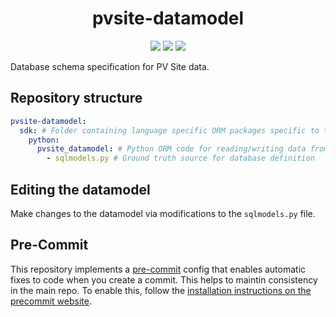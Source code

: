 <h1 align="center">pvsite-datamodel</h1>
<p align="center">
    <a href="https://pypi.org/project/pvsite-datamodel/0.1.18/" alt="PyPi package">
        <img src="https://img.shields.io/pypi/v/pvsite-datamodel"></a>
    <a href="https://github.com/openclimatefix/pv-datamodel/issues?q=is%3Aissue+is%3Aopen+sort%3Aupdated-desc" alt="Issues">
        <img src="https://img.shields.io/github/issues/openclimatefix/pv-datamodel"/></a>
    <a href="https://github.com/openclimatefix/pv-datamodel/graphs/contributors" alt="Contributors">
        <img src="https://img.shields.io/github/contributors/openclimatefix/pv-datamodel" /></a>
</p>

Database schema specification for PV Site data.


## Repository structure

```yml
pvsite-datamodel:
  sdk: # Folder containing language specific ORM packages specific to this datamodel
    python:
      pvsite_datamodel: # Python ORM code for reading/writing data from this model
        - sqlmodels.py # Ground truth source for database definition
```


## Editing the datamodel

Make changes to the datamodel via modifications to the `sqlmodels.py` file.


## Pre-Commit

This repository implements a [pre-commit](https://pre-commit.com/#install) config that enables automatic fixes to code when you create a commit. This helps to maintin consistency in the main repo. To enable this, follow the [installation instructions on the precommit website](https://pre-commit.com/#install).
